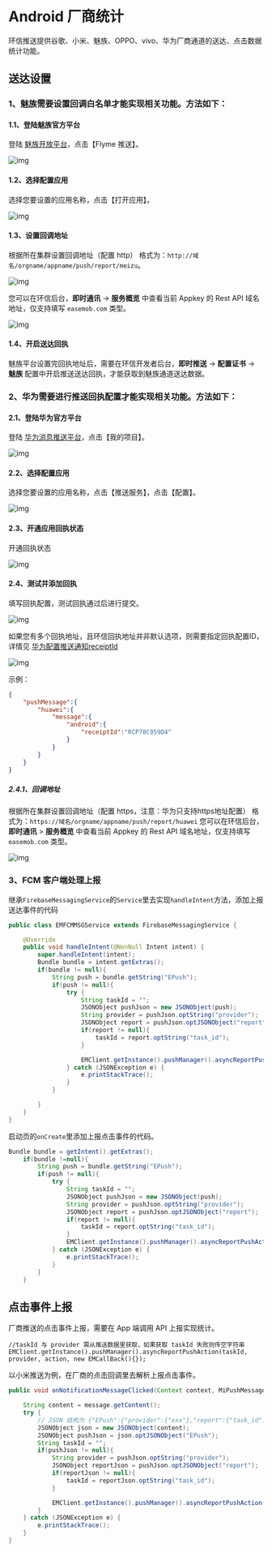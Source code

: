# Android 厂商统计

环信推送提供谷歌、小米、魅族、OPPO、vivo、华为厂商通道的送达、点击数据统计功能。

## 送达设置

### 1、魅族需要设置回调白名单才能实现相关功能。方法如下：

#### 1.1、登陆魅族官方平台

登陆 [魅族开放平台](https://open.flyme.cn/)，点击【Flyme 推送】。

![img](/images/instantpush/push_meizu_flymeconsole.png)

#### 1.2、选择配置应用

选择您要设置的应用名称，点击【打开应用】。

![img](/images/instantpush/push_flyme_openapp.png)

#### 1.3、设置回调地址

根据所在集群设置回调地址（配置 http）
格式为：`http://域名/orgname/appname/push/report/meizu`。

![img](/images/instantpush/push_flyme_callbackaddr.png)

您可以在环信后台，**即时通讯** → **服务概览** 中查看当前 Appkey 的 Rest API 域名地址，仅支持填写 `easemob.com` 类型。

![img](/images/instantpush/push_domain_name.png)

#### 1.4、开启送达回执

魅族平台设置完回执地址后，需要在环信开发者后台，**即时推送** → **配置证书** → **魅族** 配置中开启推送送达回执，才能获取到魅族通道送达数据。 

### 2、华为需要进行推送回执配置才能实现相关功能。方法如下：

#### 2.1、登陆华为官方平台

登陆 [华为消息推送平台](https://developer.huawei.com/consumer/cn/service/josp/agc/index.html#/)，点击【我的项目】。

![img](/images/instantpush/push_huawei_console.png)

#### 2.2、选择配置应用

选择您要设置的应用名称，点击【推送服务】，点击【配置】。

![img](/images/instantpush/push_huawei_config.png)

#### 2.3、开通应用回执状态

开通回执状态

![img](/images/instantpush/push_huawei_callback.png)

#### 2.4、测试并添加回执

填写回执配置，测试回执通过后进行提交。 

![img](/images/instantpush/huawei_report_v1.png)

如果您有多个回执地址，且环信回执地址并非默认选项，则需要指定回执配置ID，详情见 [华为配置推送通知receiptId ](push_notification_config.html#华为推送说明)

![img](/images/instantpush/huawei_receipt_id.png)

示例：

```json
{
    "pushMessage":{
        "huawei":{
            "message":{
                "android":{
                    "receiptId":"RCP78C959D4"
                }
            }
        }
    }
}
```

##### 2.4.1、回调地址

根据所在集群设置回调地址（配置 https，注意：华为只支持https地址配置）
格式为：`https://域名/orgname/appname/push/report/huawei`
您可以在环信后台，**即时通讯** > **服务概览** 中查看当前 Appkey 的 Rest API 域名地址，仅支持填写 `easemob.com` 类型。 

![img](/images/instantpush/push_domain_name.png)

### 3、FCM 客户端处理上报

继承`FirebaseMessagingService`的`Service`里去实现`handleIntent`方法，添加上报送达事件的代码

```java
public class EMFCMMSGService extends FirebaseMessagingService {

    @Override
    public void handleIntent(@NonNull Intent intent) {
        super.handleIntent(intent);
        Bundle bundle = intent.getExtras();
        if(bundle != null){
            String push = bundle.getString("EPush");
            if(push != null){
                try {
                    String taskId = "";
                    JSONObject pushJson = new JSONObject(push);
                    String provider = pushJson.optString("provider");
                    JSONObject report = pushJson.optJSONObject("report");
                    if(report != null){
                        taskId = report.optString("task_id");
                    }

                    EMClient.getInstance().pushManager().asyncReportPushAction(taskId, provider, EMPushManager.EMPushAction.ARRIVE, new EMCallBack() {});
                } catch (JSONException e) {
                    e.printStackTrace();
                }
            }

        }
    }
}
```

启动页的`onCreate`里添加上报点击事件的代码。

```java
Bundle bundle = getIntent().getExtras();
    if(bundle !=null){
        String push = bundle.getString("EPush");
        if(push != null){
            try {
                String taskId = "";
                JSONObject pushJson = new JSONObject(push);
                String provider = pushJson.optString("provider");
                JSONObject report = pushJson.optJSONObject("report");
                if(report != null){
                    taskId = report.optString("task_id");
                }
                EMClient.getInstance().pushManager().asyncReportPushAction(taskId, provider, EMPushManager.EMPushAction.CLICK, new EMCallBack() {});
            } catch (JSONException e) {
                e.printStackTrace();
            }
        }
    }
```

## 点击事件上报

厂商推送的点击事件上报，需要在 App 端调用 API 上报实现统计。

```
//taskId 与 provider 需从推送数据里获取，如果获取 taskId 失败则传空字符串
EMClient.getInstance().pushManager().asyncReportPushAction(taskId, provider, action, new EMCallBack(){});
```

以小米推送为例，在厂商的点击回调里去解析上报点击事件。

```java
public void onNotificationMessageClicked(Context context, MiPushMessage message) {

    String content = message.getContent();
    try {
    	// JSON 结构为 {"EPush":{"provider":{"xxx"},"report":{"task_id":"xxx"}}}
        JSONObject json = new JSONObject(content);
        JSONObject pushJson = json.optJSONObject("EPush");
        String taskId = "";
        if(pushJson != null){
            String provider = pushJson.optString("provider");
            JSONObject reportJson = pushJson.optJSONObject("report");
            if(reportJson != null){
                taskId = reportJson.optString("task_id");
            }

            EMClient.getInstance().pushManager().asyncReportPushAction(taskId, provider, EMPushManager.EMPushAction.CLICK, new EMCallBack() {});
        }
    } catch (JSONException e) {
        e.printStackTrace();
    }
}
```